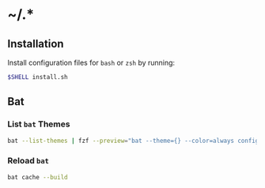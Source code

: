 # ~/.*

## Installation

Install configuration files for `bash` or `zsh` by running:

```bash
$SHELL install.sh
```

## Bat

### List `bat` Themes

```bash
bat --list-themes | fzf --preview="bat --theme={} --color=always config/.zprofile"
```

### Reload `bat`

```bash
bat cache --build
```
